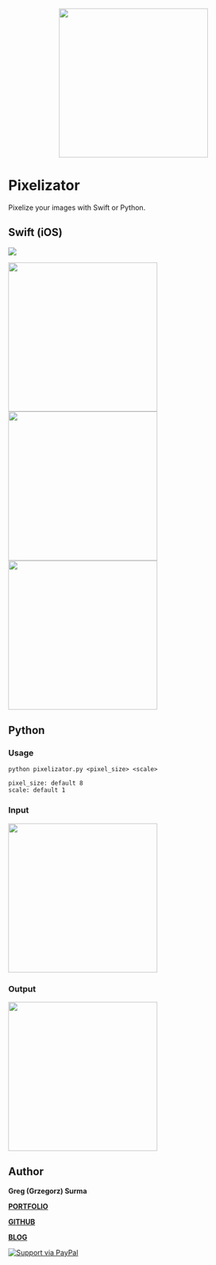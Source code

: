 <h3 align="center">
  <img src="assets/pixelizator_icon_web.png" width="300">
</h3>

# Pixelizator

Pixelize your images with Swift or Python.

## Swift (iOS)

[<img src="assets/appstore.png">](https://itunes.apple.com/us/app/pixelizator/id1449045698?ls=1&mt=8)

<img src="assets/screenshot_2.png" width="300">
<img src="assets/screenshot_3.png" width="300">
<img src="assets/screenshot_1.png" width="300">


## Python

### Usage
`python pixelizator.py <pixel_size> <scale>`

	pixel_size: default 8
	scale: default 1

### Input
<img src="python/input.png" width="300">

### Output
<img src="python/output.png" width="300">

## Author

**Greg (Grzegorz) Surma**

[**PORTFOLIO**](https://gsurma.github.io)

[**GITHUB**](https://github.com/gsurma)

[**BLOG**](https://medium.com/@gsurma)

<a href="https://www.paypal.com/paypalme2/grzegorzsurma115">
  <img alt="Support via PayPal" src="https://cdn.rawgit.com/twolfson/paypal-github-button/1.0.0/dist/button.svg"/>
</a>

